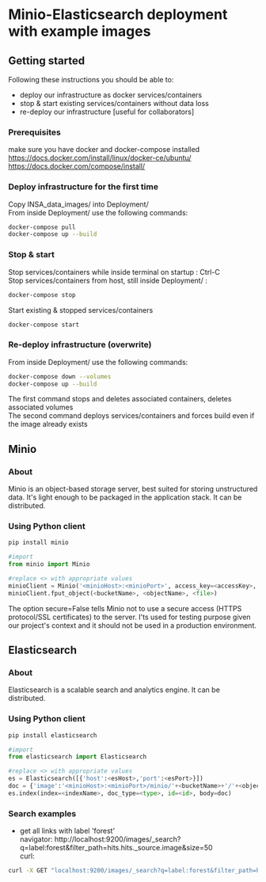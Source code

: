 # Minio-Elasticsearch deployment with example images

## Getting started
Following these instructions you should be able to:
- deploy our infrastructure as docker services/containers
- stop & start existing services/containers without data loss
- re-deploy our infrastructure [useful for collaborators]

### Prerequisites
make sure you have docker and docker-compose installed  
https://docs.docker.com/install/linux/docker-ce/ubuntu/  
https://docs.docker.com/compose/install/

### Deploy infrastructure for the first time
Copy INSA_data_images/ into Deployment/  
From inside Deployment/ use the following commands:  
```bash
docker-compose pull
docker-compose up --build
```

### Stop & start
Stop services/containers while inside terminal on startup : Ctrl-C  
Stop services/containers from host, still inside Deployment/ :
```bash
docker-compose stop
```

Start existing & stopped services/containers
```bash
docker-compose start
```

### Re-deploy infrastructure (overwrite)
From inside Deployment/ use the following commands:  
```bash
docker-compose down --volumes
docker-compose up --build
```
The first command stops and deletes associated containers, deletes associated volumes  
The second command deploys services/containers and forces build even if the image already exists


## Minio

### About
Minio is an object-based storage server, best suited for storing unstructured data. It's light enough to be packaged in the application stack. It can be distributed.

### Using Python client
```bash
pip install minio
```
```python
#import
from minio import Minio  

#replace <> with appropriate values
minioClient = Minio('<minioHost>:<minioPort>', access_key=<accessKey>, secret_key=<secretKey>, secure=False)
minioClient.fput_object(<bucketName>, <objectName>, <file>)
```
The option secure=False tells Minio not to use a secure access (HTTPS protocol/SSL certificates) to the server. I'ts used for testing purpose given our project's context and it should not be used in a production environment.

## Elasticsearch 

### About
Elasticsearch is a scalable search and analytics engine. It can be distributed.

### Using Python client
```bash
pip install elasticsearch
```
```python
#import 
from elasticsearch import Elasticsearch  

#replace <> with appropriate values
es = Elasticsearch([{'host':<esHost>,'port':<esPort>}])
doc = {'image':'<minioHost>:<minioPort>/minio/'+<bucketName>+'/'+<objectName>, 'labels': <labelsArray>.tolist(), 'label':<labelString>}
es.index(index=<indexName>, doc_type=<type>, id=<id>, body=doc)
```

### Search examples
- get all links with label 'forest'  
navigator: http://localhost:9200/images/_search?q=label:forest&filter_path=hits.hits._source.image&size=50  
curl: 
```bash
curl -X GET "localhost:9200/images/_search?q=label:forest&filter_path=hits.hits._source.image&size=50"
```

